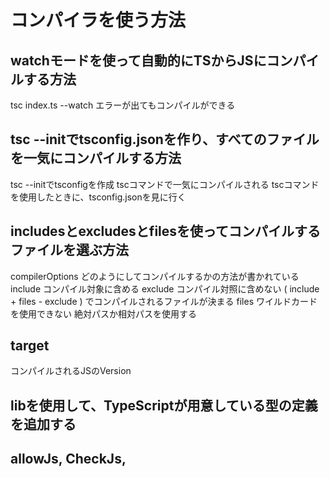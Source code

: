 # コンパイラを使う方法

## watchモードを使って自動的にTSからJSにコンパイルする方法
tsc  index.ts --watch
エラーが出てもコンパイルができる

## tsc --initでtsconfig.jsonを作り、すべてのファイルを一気にコンパイルする方法
tsc --initでtsconfigを作成
tscコマンドで一気にコンパイルされる
tscコマンドを使用したときに、tsconfig.jsonを見に行く

## includesとexcludesとfilesを使ってコンパイルするファイルを選ぶ方法
compilerOptions どのようにしてコンパイルするかの方法が書かれている
include コンパイル対象に含める
exclude コンパイル対照に含めない
( include + files - exclude ) でコンパイルされるファイルが決まる
files ワイルドカードを使用できない 絶対パスか相対パスを使用する

## target
コンパイルされるJSのVersion

## libを使用して、TypeScriptが用意している型の定義を追加する



## allowJs, CheckJs, 